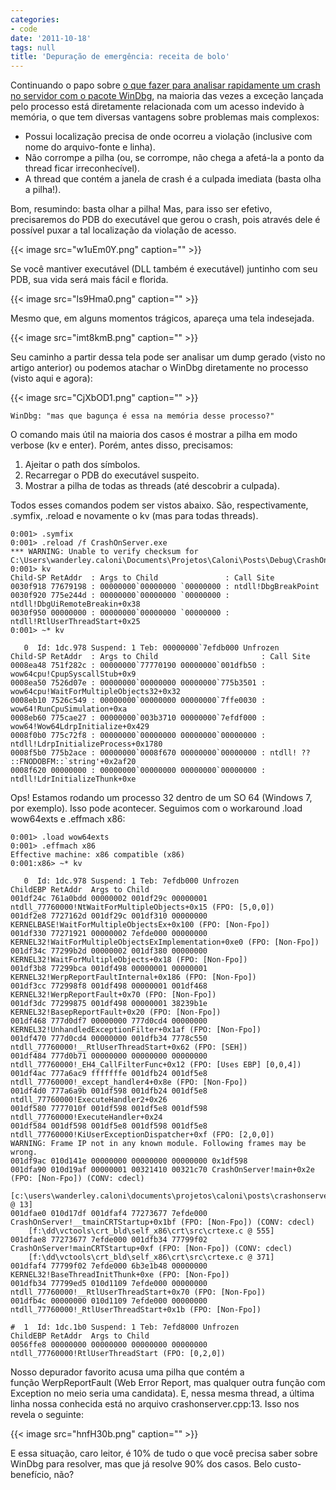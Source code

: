 ```yaml
---
categories:
- code
date: '2011-10-18'
tags: null
title: 'Depuração de emergência: receita de bolo'
---
```


Continuando o papo sobre [o que fazer para analisar rapidamente um crash no servidor com o pacote WinDbg](http://www.caloni.com.br/depuracao-de-emergencia), na maioria das vezes a exceção lançada pelo processo está diretamente relacionada com um acesso indevido à memória, o que tem diversas vantagens sobre problemas mais complexos:

  * Possui localização precisa de onde ocorreu a violação (inclusive com nome do arquivo-fonte e linha).
  * Não corrompe a pilha (ou, se corrompe, não chega a afetá-la a ponto da thread ficar irreconhecível).
  * A thread que contém a janela de crash é a culpada imediata (basta olha a pilha!).

Bom, resumindo: basta olhar a pilha! Mas, para isso ser efetivo, precisaremos do PDB do executável que gerou o crash, pois através dele é possível puxar a tal localização da violação de acesso.

{{< image src="w1uEm0Y.png" caption="" >}}

Se você mantiver executável (DLL também é executável) juntinho com seu PDB, sua vida será mais fácil e florida.

{{< image src="ls9Hma0.png" caption="" >}}

Mesmo que, em alguns momentos trágicos, apareça uma tela indesejada.

{{< image src="imt8kmB.png" caption="" >}}

Seu caminho a partir dessa tela pode ser analisar um dump gerado (visto no artigo anterior) ou podemos atachar o WinDbg diretamente no processo (visto aqui e agora):

{{< image src="CjXbOD1.png" caption="" >}}

    WinDbg: "mas que bagunça é essa na memória desse processo?"

O comando mais útil na maioria dos casos é mostrar a pilha em modo verbose (kv e enter). Porém, antes disso, precisamos:

  1. Ajeitar o path dos símbolos.
  2. Recarregar o PDB do executável suspeito.
  3. Mostrar a pilha de todas as threads (até descobrir a culpada).

Todos esses comandos podem ser vistos abaixo. São, respectivamente, .symfix, .reload e novamente o kv (mas para todas threads).

    0:001> .symfix
    0:001> .reload /f CrashOnServer.exe
    *** WARNING: Unable to verify checksum for C:\Users\wanderley.caloni\Documents\Projetos\Caloni\Posts\Debug\CrashOnServer.exe
    0:001> kv
    Child-SP RetAddr  : Args to Child               : Call Site
    0030f918 77679198 : 00000000`00000000 `00000000 : ntdll!DbgBreakPoint
    0030f920 775e244d : 00000000`00000000 `00000000 : ntdll!DbgUiRemoteBreakin+0x38
    0030f950 00000000 : 00000000`00000000 `00000000 : ntdll!RtlUserThreadStart+0x25
    0:001> ~* kv
    
       0  Id: 1dc.978 Suspend: 1 Teb: 00000000`7efdb000 Unfrozen
    Child-SP RetAddr  : Args to Child                       : Call Site
    0008ea48 751f282c : 00000000`77770190 00000000`001dfb50 : wow64cpu!CpupSyscallStub+0x9
    0008ea50 7526d07e : 00000000`00000000 00000000`775b3501 : wow64cpu!WaitForMultipleObjects32+0x32
    0008eb10 7526c549 : 00000000`00000000 00000000`7ffe0030 : wow64!RunCpuSimulation+0xa
    0008eb60 775cae27 : 00000000`003b3710 00000000`7efdf000 : wow64!Wow64LdrpInitialize+0x429
    0008f0b0 775c72f8 : 00000000`00000000 00000000`00000000 : ntdll!LdrpInitializeProcess+0x1780
    0008f5b0 775b2ace : 00000000`0008f670 00000000`00000000 : ntdll! ?? ::FNODOBFM::`string'+0x2af20
    0008f620 00000000 : 00000000`00000000 00000000`00000000 : ntdll!LdrInitializeThunk+0xe

Ops! Estamos rodando um processo 32 dentro de um SO 64 (Windows 7, por exemplo). Isso pode acontecer. Seguimos com o workaround .load wow64exts e .effmach x86:

    
    0:001> .load wow64exts
    0:001> .effmach x86
    Effective machine: x86 compatible (x86)
    0:001:x86> ~* kv
    
       0  Id: 1dc.978 Suspend: 1 Teb: 7efdb000 Unfrozen
    ChildEBP RetAddr  Args to Child
    001df24c 761a0bdd 00000002 001df29c 00000001 ntdll_77760000!NtWaitForMultipleObjects+0x15 (FPO: [5,0,0])
    001df2e8 7727162d 001df29c 001df310 00000000 KERNELBASE!WaitForMultipleObjectsEx+0x100 (FPO: [Non-Fpo])
    001df330 77271921 00000002 7efde000 00000000 KERNEL32!WaitForMultipleObjectsExImplementation+0xe0 (FPO: [Non-Fpo])
    001df34c 77299b2d 00000002 001df380 00000000 KERNEL32!WaitForMultipleObjects+0x18 (FPO: [Non-Fpo])
    001df3b8 77299bca 001df498 00000001 00000001 KERNEL32!WerpReportFaultInternal+0x186 (FPO: [Non-Fpo])
    001df3cc 772998f8 001df498 00000001 001df468 KERNEL32!WerpReportFault+0x70 (FPO: [Non-Fpo])
    001df3dc 77299875 001df498 00000001 38239b1e KERNEL32!BasepReportFault+0x20 (FPO: [Non-Fpo])
    001df468 777d0df7 00000000 777d0cd4 00000000 KERNEL32!UnhandledExceptionFilter+0x1af (FPO: [Non-Fpo])
    001df470 777d0cd4 00000000 001dfb34 7778c550 ntdll_77760000!__RtlUserThreadStart+0x62 (FPO: [SEH])
    001df484 777d0b71 00000000 00000000 00000000 ntdll_77760000!_EH4_CallFilterFunc+0x12 (FPO: [Uses EBP] [0,0,4])
    001df4ac 777a6ac9 fffffffe 001dfb24 001df5e8 ntdll_77760000!_except_handler4+0x8e (FPO: [Non-Fpo])
    001df4d0 777a6a9b 001df598 001dfb24 001df5e8 ntdll_77760000!ExecuteHandler2+0x26
    001df580 7777010f 001df598 001df5e8 001df598 ntdll_77760000!ExecuteHandler+0x24
    001df584 001df598 001df5e8 001df598 001df5e8 ntdll_77760000!KiUserExceptionDispatcher+0xf (FPO: [2,0,0])
    WARNING: Frame IP not in any known module. Following frames may be wrong.
    001df9ac 010d141e 00000000 00000000 00000000 0x1df598
    001dfa90 010d19af 00000001 00321410 00321c70 CrashOnServer!main+0x2e (FPO: [Non-Fpo]) (CONV: cdecl)
        [c:\users\wanderley.caloni\documents\projetos\caloni\posts\crashonserver\crashonserver.cpp @ 13]
    001dfae0 010d17df 001dfaf4 77273677 7efde000 CrashOnServer!__tmainCRTStartup+0x1bf (FPO: [Non-Fpo]) (CONV: cdecl)
        [f:\dd\vctools\crt_bld\self_x86\crt\src\crtexe.c @ 555]
    001dfae8 77273677 7efde000 001dfb34 77799f02 CrashOnServer!mainCRTStartup+0xf (FPO: [Non-Fpo]) (CONV: cdecl)
        [f:\dd\vctools\crt_bld\self_x86\crt\src\crtexe.c @ 371]
    001dfaf4 77799f02 7efde000 6b3e1b48 00000000 KERNEL32!BaseThreadInitThunk+0xe (FPO: [Non-Fpo])
    001dfb34 77799ed5 010d1109 7efde000 00000000 ntdll_77760000!__RtlUserThreadStart+0x70 (FPO: [Non-Fpo])
    001dfb4c 00000000 010d1109 7efde000 00000000 ntdll_77760000!_RtlUserThreadStart+0x1b (FPO: [Non-Fpo])
    
    #  1  Id: 1dc.1b0 Suspend: 1 Teb: 7efd8000 Unfrozen
    ChildEBP RetAddr  Args to Child
    0056ffe8 00000000 00000000 00000000 00000000 ntdll_77760000!RtlUserThreadStart (FPO: [0,2,0])

Nosso depurador favorito acusa uma pilha que contém a função WerpReportFault (Web Error Report, mas qualquer outra função com Exception no meio seria uma candidata). E, nessa mesma thread, a última linha nossa conhecida está no arquivo crashonserver.cpp:13. Isso nos revela o seguinte:

{{< image src="hnfH30b.png" caption="" >}}

E essa situação, caro leitor, é 10% de tudo o que você precisa saber sobre WinDbg para resolver, mas que já resolve 90% dos casos. Belo custo-benefício, não?